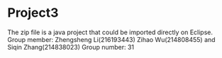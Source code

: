 # Project3
The zip file is a java project that could be imported directly on Eclipse. Group member: Zhengsheng Li(216193443) Zihao Wu(214808455) and Siqin Zhang(214838023) Group number: 31
